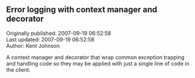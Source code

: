 ## Error logging with context manager and decorator  
Originally published: 2007-09-19 06:52:58  
Last updated: 2007-09-19 06:52:58  
Author: Kent Johnson  
  
A context manager and decorator that wrap common exception trapping and handling code so they may be applied with just a single line of code in the client.